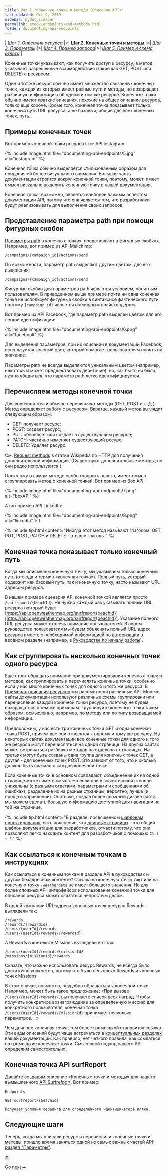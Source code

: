 ```yaml
---
title: Шаг 2 "Конечные точки и методы (Описание API)"
last_updated: Oct 9, 2019
sidebar: mydoc_sidebar
permalink: step2-endpoints-and-methods.html
folder: documenting-api-endpoints
---
```


| [*Шаг 1. Описание ресурса*](step1-resourse-description.html) |>| [**Шаг 2. Конечные точки и методы**](step2-endpoints-and-methods.html) |>| [*Шаг 3. Параметры*](step3-parameters.html) |>| [*Шаг 4. Пример запроса*](step4-request-example.html)|>| [*Шаг 5. Пример и схема ответа*](step5-response-example-and-schema.html) |

Конечные точки указывают, как получить доступ к ресурсу, а метод указывает разрешенные взаимодействия (такие как GET, POST или DELETE) с ресурсом.

Один и тот же ресурс обычно имеет множество связанных конечных точек, каждая из которых имеет разные пути и методы, но возвращает различную информацию об одном и том же ресурсе. Конечные точки обычно имеют краткие описания, похожие на общее описание ресурса, только еще короче. Кроме того, конечная точка показывает только конечный путь URL ресурса, а не базовый, общий для всех конечных точек, путь.

<a name="endpointsExamples"></a>
## Примеры конечных точек

Вот пример конечной точки ресурса `User` API Instagram


{% include image.html file="documenting-api-endpoints/5.jpg" alt="instagram" %}

Конечная точка обычно выделяется стилизованным образом для придания ей более визуального внимания. Большая часть документации строится вокруг конечной точки, поэтому, может, имеет смысл визуально выделить конечную точку в нашей документации.

Конечная точка, возможно, является наиболее важным аспектом документации API, потому что она является тем, что разработчики будут реализовывать для выполнения своих запросов.

<a name="brackets"></a>
## Представление параметра path при помощи фигурных скобок

[Параметры path](step3-parameters.html#pathParam) в конечных точках, представляют в фигурных скобках. Например, вот пример из API Mailchimp:

    /campaigns/{campaign_id}/actions/send

По возможности, параметр path выделяют другим цветом, для его выделения:

    /campaigns/{campaign_id}/actions/send


Фигурные скобки для параметров path являются условием, понятным пользователям. В приведенном выше примере почти ни одна конечная точка не использует фигурные скобки в синтаксисе фактического пути, поэтому `{campaign_id}` является очевидным плэйсхолдером.

Вот пример из API Facebook, где параметр path выделен цветом для его легкой идентификации:

{% include image.html file="documenting-api-endpoints/6.png" alt="facebook" %}

Для выделения параметров, при их описании в документации Facebook, используется зеленый цвет, который помогает пользователям понять их значение.

Параметры path не всегда выделяются уникальным цветом (например, некоторым может предшествовать двоеточие), но, как бы то ни было, нужно убедиться, что параметр path легко идентифицируется.

<a name="methodList"></a>
## Перечисляем методы конечной точки

Для конечной точки обычно перечисляют методы (GET, POST и т. Д.). Метод определяет работу с ресурсом. Вкратце, каждый метод выглядит следующим образом:

- GET: получает ресурс;
- POST: создает ресурс;
- PUT: обновляет или создает в существующем ресурсе;
- PATCH: частично изменяет существующий ресурс;
- DELETE: Удаляет ресурс.

См. [Request methods](https://en.wikipedia.org/wiki/Hypertext_Transfer_Protocol#Request_methods) в статье Wikipedia по HTTP для получения дополнительной информации. (Существуют дополнительные методы, но они редко используются.)

Поскольку о самом методе особо говорить нечего, имеет смысл сгруппировать метод с конечной точкой. Вот пример из Box API:

{% include image.html file="documenting-api-endpoints/7.png" alt="boxAPI" %}

А вот пример API LinkedIn:

{% include image.html file="documenting-api-endpoints/8.png" alt="linkedIn" %}

{% include tip.html content="Иногда этот метод называют глаголом. GET, PUT, POST, PATCH и DELETE - это все глаголы." %}

<a name="endPath"></a>
## Конечная точка показывает только конечный путь

Когда мы описываем конечную точку, мы указываем только конечный путь (отсюда и термин «конечная точка»). Полный путь, который содержит как базовый путь, так и конечную точку, часто называют URL-адресом ресурса.

В нашем примере сценария API конечной точкой является просто `/surfreport/{beachId}`. Не нужно каждый раз указывать полный URL ресурса (который будет [https://api.openweathermap.org/surfreport{beachId}](https://api.openweathermap.org/surfreport{beachId}).
Указание полного URL ресурса может отвлечь внимание пользователей. В своем руководстве пользователя мы будем объяснять полный URL-адрес ресурса вместе с необходимой информацией по [авторизации](authentication-and-authorization.html) в вводном разделе (например, в  [Руководстве по началу работы](getting-started.html)).

<a name="multiple"></a>
## Как сгруппировать несколько конечных точек одного ресурса

Еще стоит обращать внимание при документировании конечных точек и методов, как группировать и перечислять конечные точки, особенно если у нас много конечных точек для одного и того же ресурса. В [Примерах описания ресурсов](step1-resourse-description.html#examples) мы рассмотрели различные API. Многие сайты документации используют различные схемы группировки или перечисления каждой конечной точки ресурса, поэтому не будем возвращаться к тем же примерам. Группируйте конечные точки таким образом, осмысленно, например, по методу или по типу возвращаемой информации.

Предположим, у нас есть три конечных точки GET и одна конечная точка POST, причем все они относятся к одному и тому же ресурсу. На некоторых сайтах документации все конечные точки для одного и того же ресурса могут перечисляться на одной странице. На других сайтах может встречаться разбивка методов на отдельных страницах. На третьих могут быть созданы одна группа для конечных точек GET, а другая - для конечных точек POST. Это зависит от того, что и сколько должно быть сказано о каждой конечной точке.

Если конечные точки в основном совпадают, объединение их на одной странице может иметь смысл. Но если они в значительной степени уникальны (с разными ответами, параметрами и сообщениями об ошибках), разделение их на разные страницы, вероятно, лучше (и проще в управлении). Опять же, создав более сложный дизайн сайта, мы можем сделать большую информацию доступной для навигации на той же странице.

{% include tip.html content="В разделе, посвященном [шаблонам проектирования](Design-patterns.html), есть пояснение, что [длинные страницы](Design-patterns.html#fourth) - это общий шаблон документации для разработчиков, отчасти потому, что они позволяют легко находить контент для разработчиков с помощью `Ctrl + F`." %}

<a name="endpointRefer"></a>
## Как ссылаться к конечным точкам в инструкциях

Как ссылаться к конечным точкам в разделе API в руководствах и другом безадресном контенте? Ссылка на конечную точку `/aqi` или на конечную точку `/weatherdata` не имеет большого значения. Но для более сложных API-интерфейсов использование конечной точки для описания ресурса может оказаться непростым делом.

В одной компании URL-адреса конечных точек ресурса Rewards выглядели так:

```
/rewards
/rewards/{rewardId}
/users/{userId}/rewards
/users/{userId}/rewards/{rewardId}
```

А Rewards в контексте Missions выглядели вот так:

```
/users/{userId}/rewards/{missionId}
/missions/{missionid}/rewards
```

Сказать, что можно использовать ресурс Rewards, не всегда было достаточно конкретно, потому что было несколько Rewards и конечных точек Missions.

В этом случае, возможно, неудобно обращаться к конечной точке. Например, может быть такое предложение: «При вызове `/users/{userId}/rewards/`, вы получаете список всех наград. Чтобы получить конкретное вознаграждение за определенную миссию для конкретного пользователя, конечная точка `/users/{userId}/rewards/{missionId}` принимает несколько параметров… »

Чем длиннее конечная точка, тем более громоздкой становится ссылка. Эти виды описаний будут чаще встречаться в [концептуальных разделах](about-sixth-module.html) вашей документации. Как правило, нет четкого правила, как ссылаться на громоздкие конечные точки. Смысловой подход нашего API определим самостоятельно.

<a name="surfEndpoint"></a>
## Конечная точка API surfReport

Давайте создадим описание «Конечные точки и методы» для нашего вымышленного [API Surfrefport](new-endpoint.html). Вот пример:

    Endpoints

    GET surfreport/{beachId}

    Получает условия серфинга для определенного идентификатора пляжа.

<a name="nextSteps"></a>
## Следующие шаги

Теперь, когда мы описали ресурс и перечислили конечные точки и методы, пришло время заняться одной из самых важных частей API: [раздел "Параметры"](step3-parameters.html).

[🔙](step1-resourse-description.html)

[Go next ➡](step3-parameters.html)
